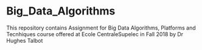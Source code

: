 # Big_Data_Algorithms
This repository contains Assignment for Big Data Algorithms, Platforms and Tecnhiques course offered at Ecole CentraleSupelec in Fall 2018 by Dr Hughes Talbot
